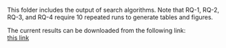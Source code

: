 This folder includes the output of search algorithms.
Note that RQ-1, RQ-2, RQ-3, and RQ-4 require 10 repeated
runs to generate tables and figures.

The current results can be downloaded from the following link:  
[this link](https://drive.google.com/drive/folders/1CVe5-tow5NiKynRDF1BFwU-gVJr1obh5)
